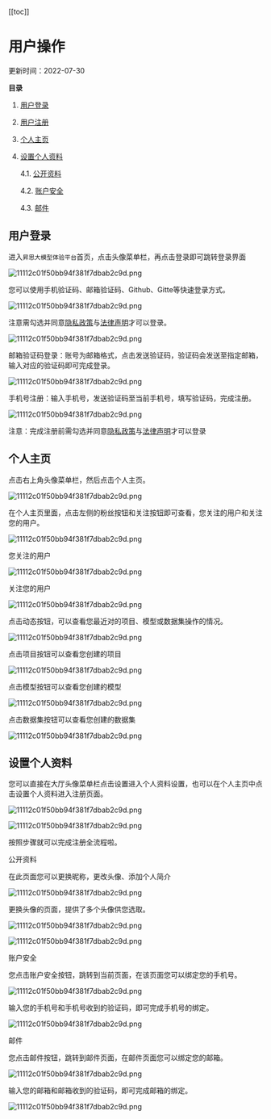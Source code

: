 [[toc]]
# 用户操作

更新时间：2022-07-30

**目录**

1. [用户登录](#用户登录)

2. [用户注册](#用户注册)

3. [个人主页](#个人主页)

4. [设置个人资料](#设置个人资料)

   4.1.  [公开资料](#公开资料)

   4.2.  [账户安全](#账户安全)

   4.3.  [邮件](#邮件)

## 用户登录

进入```昇思大模型体验平台```首页，点击头像菜单栏，再点击登录即可跳转登录界面

![11112c01f50bb94f381f7dbab2c9d.png](https://obs-xihe-beijing4.obs.cn-north-4.myhuaweicloud.com/xihe-img/%E7%94%A8%E6%88%B7%E6%B3%A8%E5%86%8C/12681659089456_.pic_hd.jpg)

您可以使用手机验证码、邮箱验证码、Github、Gitte等快速登录方式。

![11112c01f50bb94f381f7dbab2c9d.png](https://obs-xihe-beijing4.obs.cn-north-4.myhuaweicloud.com/xihe-img/%E6%9B%B4%E6%96%B0%E5%9B%BE%E7%89%87%E6%96%87%E4%BB%B6%E5%A4%B9/13161659163205_.pic.jpg)

注意需勾选并同意[隐私政策](https://gitee.com/link?target=https%3A%2F%2Fmindspore.cn%2Fprivacy)与[法律声明](https://gitee.com/link?target=https%3A%2F%2Fmindspore.cn%2Flegal)才可以登录。

![11112c01f50bb94f381f7dbab2c9d.png](https://obs-xihe-beijing4.obs.cn-north-4.myhuaweicloud.com/xihe-img/%E6%9B%B4%E6%96%B0%E5%9B%BE%E7%89%87%E6%96%87%E4%BB%B6%E5%A4%B9/13171659163382_.pic.jpg)

邮箱验证码登录：账号为邮箱格式，点击发送验证码，验证码会发送至指定邮箱，输入对应的验证码即可完成登录。

![11112c01f50bb94f381f7dbab2c9d.png](https://obs-xihe-beijing4.obs.cn-north-4.myhuaweicloud.com/xihe-img/%E6%9B%B4%E6%96%B0%E5%9B%BE%E7%89%87%E6%96%87%E4%BB%B6%E5%A4%B9/13181659163800_.pic.jpg)

手机号注册：输入手机号，发送验证码至当前手机号，填写验证码，完成注册。

![11112c01f50bb94f381f7dbab2c9d.png](https://obs-xihe-beijing4.obs.cn-north-4.myhuaweicloud.com/xihe-img/%E6%9B%B4%E6%96%B0%E5%9B%BE%E7%89%87%E6%96%87%E4%BB%B6%E5%A4%B9/13191659163966_.pic.jpg)

注意：完成注册前需勾选并同意[隐私政策](https://gitee.com/link?target=https%3A%2F%2Fmindspore.cn%2Fprivacy)与[法律声明](https://gitee.com/link?target=https%3A%2F%2Fmindspore.cn%2Flegal)才可以登录

## 个人主页

点击右上角头像菜单栏，然后点击个人主页。

![11112c01f50bb94f381f7dbab2c9d.png](https://obs-xihe-beijing4.obs.cn-north-4.myhuaweicloud.com/xihe-img/%E7%94%A8%E6%88%B7%E6%B3%A8%E5%86%8C/12701659090994_.pic_hd.jpg)

在个人主页里面，点击左侧的粉丝按钮和关注按钮即可查看，您关注的用户和关注您的用户。

![11112c01f50bb94f381f7dbab2c9d.png](https://obs-xihe-beijing4.obs.cn-north-4.myhuaweicloud.com/xihe-img/%E6%9B%B4%E6%96%B0%E5%9B%BE%E7%89%87%E6%96%87%E4%BB%B6%E5%A4%B9/13101659162373_.pic.jpg)

您关注的用户

![11112c01f50bb94f381f7dbab2c9d.png](https://obs-xihe-beijing4.obs.cn-north-4.myhuaweicloud.com/xihe-img/%E7%94%A8%E6%88%B7%E6%B3%A8%E5%86%8C/WechatIMG1164.png)

关注您的用户

![11112c01f50bb94f381f7dbab2c9d.png](https://obs-xihe-beijing4.obs.cn-north-4.myhuaweicloud.com/xihe-img/%E7%94%A8%E6%88%B7%E6%B3%A8%E5%86%8C/WechatIMG1163.png)

点击动态按钮，可以查看您最近对的项目、模型或数据集操作的情况。

![11112c01f50bb94f381f7dbab2c9d.png](https://obs-xihe-beijing4.obs.cn-north-4.myhuaweicloud.com/xihe-img/%E7%94%A8%E6%88%B7%E6%B3%A8%E5%86%8C/WechatIMG1159.png)

点击项目按钮可以查看您创建的项目

![11112c01f50bb94f381f7dbab2c9d.png](https://obs-xihe-beijing4.obs.cn-north-4.myhuaweicloud.com/xihe-img/%E6%9B%B4%E6%96%B0%E5%9B%BE%E7%89%87%E6%96%87%E4%BB%B6%E5%A4%B9/13111659162547_.pic.jpg)

点击模型按钮可以查看您创建的模型

![11112c01f50bb94f381f7dbab2c9d.png](https://obs-xihe-beijing4.obs.cn-north-4.myhuaweicloud.com/xihe-img/%E6%9B%B4%E6%96%B0%E5%9B%BE%E7%89%87%E6%96%87%E4%BB%B6%E5%A4%B9/13121659162611_.pic.jpg)

点击数据集按钮可以查看您创建的数据集

![11112c01f50bb94f381f7dbab2c9d.png](https://obs-xihe-beijing4.obs.cn-north-4.myhuaweicloud.com/xihe-img/%E6%9B%B4%E6%96%B0%E5%9B%BE%E7%89%87%E6%96%87%E4%BB%B6%E5%A4%B9/13131659162697_.pic.jpg)

## 设置个人资料

您可以直接在大厅头像菜单栏点击设置进入个人资料设置，也可以在个人主页中点击设置个人资料进入注册页面。

![11112c01f50bb94f381f7dbab2c9d.png](https://obs-xihe-beijing4.obs.cn-north-4.myhuaweicloud.com/xihe-img/%E6%9B%B4%E6%96%B0%E5%9B%BE%E7%89%87%E6%96%87%E4%BB%B6%E5%A4%B9/13151659162902_.pic_hd.jpg)

![11112c01f50bb94f381f7dbab2c9d.png](https://obs-xihe-beijing4.obs.cn-north-4.myhuaweicloud.com/xihe-img/%E6%9B%B4%E6%96%B0%E5%9B%BE%E7%89%87%E6%96%87%E4%BB%B6%E5%A4%B9/13141659162758_.pic.jpg)

按照步骤就可以完成注册全流程啦。

公开资料

在此页面您可以更换昵称，更改头像、添加个人简介

![11112c01f50bb94f381f7dbab2c9d.png](https://obs-xihe-beijing4.obs.cn-north-4.myhuaweicloud.com/xihe-img/%E7%94%A8%E6%88%B7%E6%B3%A8%E5%86%8C/WechatIMG1172.png)

更换头像的页面，提供了多个头像供您选取。

![11112c01f50bb94f381f7dbab2c9d.png](https://obs-xihe-beijing4.obs.cn-north-4.myhuaweicloud.com/xihe-img/%E7%94%A8%E6%88%B7%E6%B3%A8%E5%86%8C/WechatIMG1137.png)

![11112c01f50bb94f381f7dbab2c9d.png](https://obs-xihe-beijing4.obs.cn-north-4.myhuaweicloud.com/xihe-img/%E7%94%A8%E6%88%B7%E6%B3%A8%E5%86%8C/WechatIMG1138.png)

账户安全

您点击账户安全按钮，跳转到当前页面，在该页面您可以绑定您的手机号。

![11112c01f50bb94f381f7dbab2c9d.png](https://obs-xihe-beijing4.obs.cn-north-4.myhuaweicloud.com/xihe-img/%E7%94%A8%E6%88%B7%E6%B3%A8%E5%86%8C/WechatIMG1170.png)

输入您的手机号和手机号收到的验证码，即可完成手机号的绑定。

![11112c01f50bb94f381f7dbab2c9d.png](https://obs-xihe-beijing4.obs.cn-north-4.myhuaweicloud.com/xihe-img/%E7%94%A8%E6%88%B7%E6%B3%A8%E5%86%8C/WechatIMG1168.png)

邮件

您点击邮件按钮，跳转到邮件页面，在邮件页面您可以绑定您的邮箱。

![11112c01f50bb94f381f7dbab2c9d.png](https://obs-xihe-beijing4.obs.cn-north-4.myhuaweicloud.com/xihe-img/%E7%94%A8%E6%88%B7%E6%B3%A8%E5%86%8C/WechatIMG1171.png)

输入您的邮箱和邮箱收到的验证码，即可完成邮箱的绑定。

![11112c01f50bb94f381f7dbab2c9d.png](https://obs-xihe-beijing4.obs.cn-north-4.myhuaweicloud.com/xihe-img/%E7%94%A8%E6%88%B7%E6%B3%A8%E5%86%8C/WechatIMG1169.png)